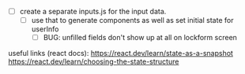 - [ ] create a separate inputs.js for the input data.
  - [ ] use that to generate components as well as set initial state for userInfo
    - [ ] BUG: unfilled fields don't show up at all on lockform screen

useful links (react docs):
https://react.dev/learn/state-as-a-snapshot
https://react.dev/learn/choosing-the-state-structure
